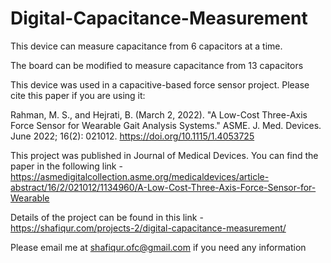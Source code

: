 # Digital-Capacitance-Measurement

This device can measure capacitance from 6 capacitors at a time.

The board can be modified to measure capacitance from 13 capacitors 

This device was used in a capacitive-based force sensor project. Please cite this paper if you are using it:

Rahman, M. S., and Hejrati, B. (March 2, 2022). "A Low-Cost Three-Axis Force Sensor for Wearable Gait Analysis Systems." ASME. J. Med. Devices. June 2022; 16(2): 021012. https://doi.org/10.1115/1.4053725

This project was published in Journal of Medical Devices. You can find the paper in the following link - 
https://asmedigitalcollection.asme.org/medicaldevices/article-abstract/16/2/021012/1134960/A-Low-Cost-Three-Axis-Force-Sensor-for-Wearable

Details of the project can be found in this link - https://shafiqur.com/projects-2/digital-capacitance-measurement/ 

Please email me at shafiqur.ofc@gmail.com if you need any information

